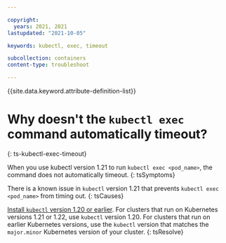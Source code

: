 ```yaml
---

copyright:
  years: 2021, 2021
lastupdated: "2021-10-05"

keywords: kubectl, exec, timeout

subcollection: containers
content-type: troubleshoot

---
```


{{site.data.keyword.attribute-definition-list}}

# Why doesn't the `kubectl exec` command automatically timeout?
{: ts-kubectl-exec-timeout}

When you use kubectl version 1.21 to run `kubectl exec <pod_name>`, the command does not automatically timeout. 
{: tsSymptoms}

There is a known issue in `kubectl` version 1.21 that prevents `kubectl exec <pod_name>` from timing out.
{: tsCauses}

[Install `kubectl` version 1.20 or earlier](/docs/containers?topic=containers-cs_cli_install#kubectl). For clusters that run on Kubernetes versions 1.21 or 1.22, use `kubectl` version 1.20. For clusters that run on earlier Kubernetes versions, use the `kubectl` version that matches the `major.minor` Kubernetes version of your cluster. 
{: tsResolve}
